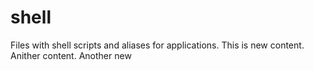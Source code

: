 # shell
Files with shell scripts and aliases for applications.
This is new content. Anither content.
Another new
